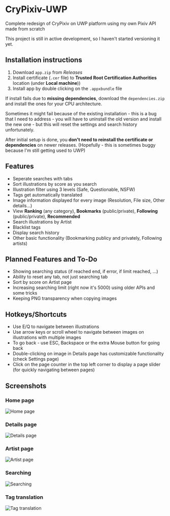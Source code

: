 # CryPixiv-UWP
Complete redesign of CryPixiv on UWP platform using my own Pixiv API made from scratch

This project is still in active development, so I haven't started versioning it yet.

## Installation instructions
1. Download `app.zip` from *Releases*
2. Install certificate (`.cer` file) to **Trusted Root Certification Authorities** location (under **Local machine**))
3. Install app by double clicking on the `.appxbundle` file

If install fails due to **missing dependencies**, download the `dependencies.zip` and install the ones for your CPU architecture.

Sometimes it might fail because of the existing installation - this is a bug that I need to address - you will have to uninstall the old version and install the new one - but this will reset the settings and search history unfortunately.

After initial setup is done, you **don't need to reinstall the certificate or dependencies** on newer releases. (Hopefully - this is sometimes buggy because I'm still getting used to UWP)

## Features
- Seperate searches with tabs
- Sort illustrations by score as you search
- Illustration filter using 3 levels (Safe, Questionable, NSFW)
- Tags get automatically translated
- Image information displayed for every image (Resolution, File size, Other details...)
- View **Ranking** (any category), **Bookmarks** (public/private), **Following** (public/private), **Recommended**
- Search illustrations by Artist
- Blacklist tags
- Display search history
- Other basic functionality (Bookmarking publicy and privately, Following artists)

## Planned Features and To-Do
- Showing searching status (if reached end, if error, if limit reached, ...)
- Ability to reset any tab, not just searching tab
- Sort by score on Artist page
- Increasing searching limit (right now it's 5000) using older APIs and some tricks
- Keeping PNG transparency when copying images

## Hotkeys/Shortcuts
- Use E/Q to navigate between illustrations
- Use arrow keys or scroll wheel to navigate between images on illustrations with multiple images
- To go back - use ESC, Backspace or the extra Mouse button for going back
- Double-clicking on image in Details page has customizable functionality (check Settings page)
- Click on the page counter in the top left corner to display a page slider (for quickly navigating between pages)

## Screenshots
### Home page
![Home page](https://cryshana.me/viewer/ikm01tlcmqx.jpg?d=true)
### Details page
![Details page](https://cryshana.me/viewer/yk4o1t4h4pq.jpg?d=true)
### Artist page
![Artist page](https://cryshana.me/viewer/yrmdzdxyqo1.jpg?d=true)
### Searching
![Searching](https://cryshana.me/viewer/oa52qhrpglp.jpg?d=true)
### Tag translation
![Tag translation](https://cryshana.me/viewer/so5aky40m54.jpg?d=true)
